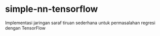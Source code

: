# simple-nn-tensorflow
 Implementasi jaringan saraf tiruan sederhana untuk permasalahan regresi dengan TensorFlow 
